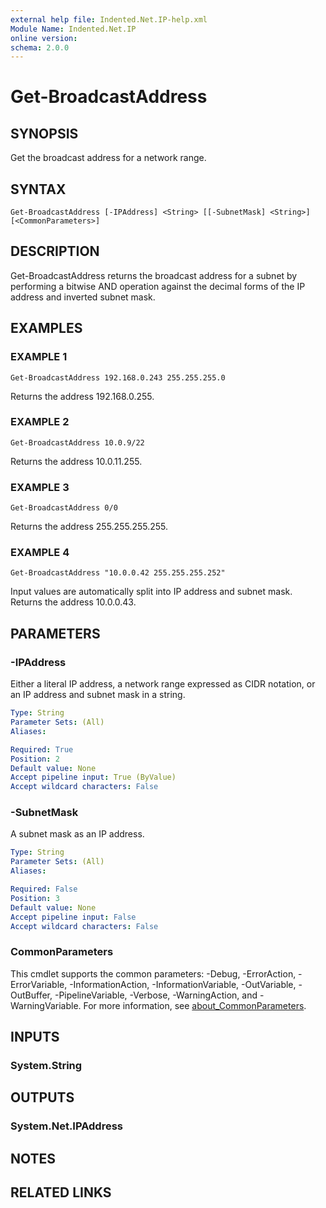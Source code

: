 ```yaml
---
external help file: Indented.Net.IP-help.xml
Module Name: Indented.Net.IP
online version:
schema: 2.0.0
---
```


# Get-BroadcastAddress

## SYNOPSIS
Get the broadcast address for a network range.

## SYNTAX

```
Get-BroadcastAddress [-IPAddress] <String> [[-SubnetMask] <String>] [<CommonParameters>]
```

## DESCRIPTION
Get-BroadcastAddress returns the broadcast address for a subnet by performing a bitwise AND operation against the decimal forms of the IP address and inverted subnet mask.

## EXAMPLES

### EXAMPLE 1
```
Get-BroadcastAddress 192.168.0.243 255.255.255.0
```

Returns the address 192.168.0.255.

### EXAMPLE 2
```
Get-BroadcastAddress 10.0.9/22
```

Returns the address 10.0.11.255.

### EXAMPLE 3
```
Get-BroadcastAddress 0/0
```

Returns the address 255.255.255.255.

### EXAMPLE 4
```
Get-BroadcastAddress "10.0.0.42 255.255.255.252"
```

Input values are automatically split into IP address and subnet mask.
Returns the address 10.0.0.43.

## PARAMETERS

### -IPAddress
Either a literal IP address, a network range expressed as CIDR notation, or an IP address and subnet mask in a string.

```yaml
Type: String
Parameter Sets: (All)
Aliases:

Required: True
Position: 2
Default value: None
Accept pipeline input: True (ByValue)
Accept wildcard characters: False
```

### -SubnetMask
A subnet mask as an IP address.

```yaml
Type: String
Parameter Sets: (All)
Aliases:

Required: False
Position: 3
Default value: None
Accept pipeline input: False
Accept wildcard characters: False
```

### CommonParameters
This cmdlet supports the common parameters: -Debug, -ErrorAction, -ErrorVariable, -InformationAction, -InformationVariable, -OutVariable, -OutBuffer, -PipelineVariable, -Verbose, -WarningAction, and -WarningVariable. For more information, see [about_CommonParameters](http://go.microsoft.com/fwlink/?LinkID=113216).

## INPUTS

### System.String
## OUTPUTS

### System.Net.IPAddress
## NOTES

## RELATED LINKS
